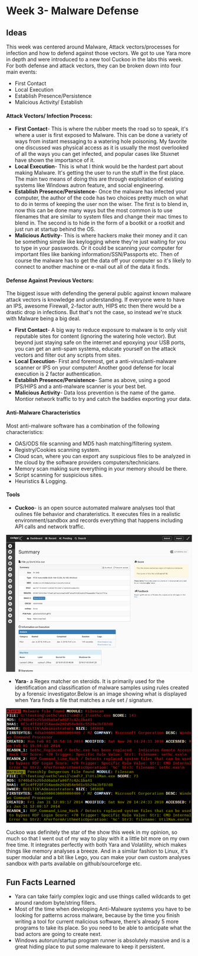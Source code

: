 # Week 3- Malware Defense

## Ideas

This week was centered around Malware, Attack vectors/processes for infection and how to defend against those vectors. We got to use Yara more in depth and were introduced to a new tool Cuckoo in the labs this week. For both defense and attack vectors, they can be broken down into four main events:
 - First Contact
 - Local Execution
 - Establish Presence/Persistence
 - Malicious Activity/ Establish 

#### Attack Vectors/ Infection Process:
 - **First Contact**- This is where the rubber meets the road so to speak, it's where a user is first exposed to Malware. This can be done a variety of ways from instant messaging to a watering hole poisoning. My favorite one discussed was physical access as it is usually the most overlooked of all the ways you can get infected, and popular cases like Stuxnet have shown the importance of it.
 - **Local Execution**- This is what I think would be the hardest part about making Malware. It's getting the user to run the stuff in the first place. The main two means of doing this are through exploitation of existing systems like Windows autron feature, and social engineering. 
 - **Establish Presence/Persistence**- Once the malware has infected your computer, the author of the code has two choices pretty much on what to do in terms of keeping the user non the wiser. The first is to blend in, now this can be done many ways but the most common is to use filenames that are similar to system files and change their mac times to blend in. The second is to hide in the form of a bootkit or a rootkit and just run at startup behind the OS.
 - **Malicious Activity**- This is where hackers make their money and it can be something simple like keylogging where they're just waiting for you to type in your passwords. Or it could be scanning your computer for important files like banking information/SSN/Passports etc. Then of course the malware has to get the data off your computer so it's likely to connect to another machine or e-mail out all of the data it finds.

#### Defense Against Previous Vectors:
The biggest issue with defending the general public against known malware attack vectors is knowledge and understanding. If everyone were to have an IPS, awesome Firewall, 2-factor auth, HIPS etc then there would be a drastic drop in infections. But that's not the case, so instead we're stuck with Malware being a big deal.

 - **First Contact**- A big way to reduce exposure to malware is to only visit reputable sites for content (ignoring the watering hole vector). But beyond just staying safe on the internet and epoxying your USB ports, you can get an anti-spam systema, educate yourself on the attack vectors and filter out any scripts from sites.
 - **Local Execution**- First and foremost, get a anti-virus/anti-malware scanner or IPS on your computer! Another good defense for local execution is 2 factor authentication. 
 - **Establish Presence/Persistence**- Same as above, using a good IPS/HIPS and a anti-malware scanner is your best bet.
 - **Malicious Activity**- Data loss prevention is the name of the game. Montior network traffic to try and catch the baddies exporting your data.

#### Anti-Malware Characteristics
Most anti-malware software has a combination of the following characteristics:
- OAS/ODS file scanning and MD5 hash matching/filtering system.
- Registry/Cookies scanning system.
- Cloud scan, where you can export any suspicious files to be analyzed in the cloud by the software providers computers/technicians.
- Memory scan making sure everything in your memory should be there.
- Script scanning for suspicious sites.
- Heuristics & Logging.

#### Tools

- **Cuckoo**- is an open source automated malware analyses tool that oulines file behavior and charateristics. It executes files in a realistic environment/sandbox and records everything that happens including API calls and network traffic. 

![cheat sheet](images/cuck.png)

- **Yara**- a Regex matcher on steroids. It is primarily used for the identification and classification of malware samples using rules created by a forensic investigator.Below is an image showing what is displayed when Yara finds a file that matches a rule set / signature.

![Yara Ouput](images/yarasig.png)

Cuckoo was definitely the star of the show this week in my opinion, so much so that I went out of my way to play with it a little bit more on my own free time. It integrates perfectly with both Yara and Volatility, which makes things like memory analyses a breeze. And in a similar fashion to Linux, it's super modular and a bit like Lego, you can make your own custom analyses sandbox with parts available on github/sourceforge etc.

## Fun Facts Learned
- Yara can take fairly complex logic and use things called wildcards to get around random byte/string fillers.
- Most of the time when developing Anti-Malware systems you have to be looking for patterns across malware, because by the time you finish writing a tool for current malicious software, there's already 5 more programs to take its place. So you need to be able to anticipate what the bad actors are going to create next.
- Windows autorun/startup program runner is absolutely massive and is a great hiding place to put some maleware to keep it persistent. 
